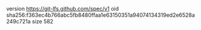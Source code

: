 version https://git-lfs.github.com/spec/v1
oid sha256:f363ec4b766abc5fb8480ffaa1e63150351a94074134319ed2e6528a249c721a
size 582
